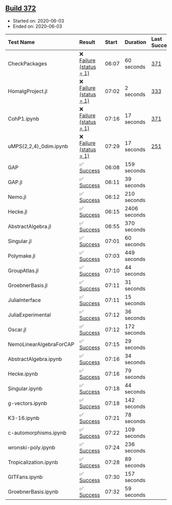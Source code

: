 ## [Build 372](https://oscarci.mathematik.uni-kl.de/job/oscar-julia-1.4/372/)

* Started on: 2020-06-03
* Ended on: 2020-06-03

| Test Name    | Result | Start | Duration | Last Success | First Failure |
|:-------------|:-------|:------|:---------|:-------------|:--------------|
| CheckPackages | ❌ [Failure (status = 1)](https://oscarci.mathematik.uni-kl.de/job/oscar-julia-1.4/372/artifact/logs/build-372/CheckPackages.log) | 06:07 | 60 seconds | [371](https://oscarci.mathematik.uni-kl.de/job/oscar-julia-1.4/371/) | [372](https://oscarci.mathematik.uni-kl.de/job/oscar-julia-1.4/372/) |
| HomalgProject.jl | ❌ [Failure (status = 1)](https://oscarci.mathematik.uni-kl.de/job/oscar-julia-1.4/372/artifact/logs/build-372/HomalgProject.jl.log) | 07:02 | 2 seconds | [333](https://oscarci.mathematik.uni-kl.de/job/oscar-julia-1.4/333/) | [334](https://oscarci.mathematik.uni-kl.de/job/oscar-julia-1.4/334/) |
| CohP1.ipynb | ❌ [Failure (status = 1)](https://oscarci.mathematik.uni-kl.de/job/oscar-julia-1.4/372/artifact/logs/build-372/CohP1.ipynb.log) | 07:16 | 17 seconds | [371](https://oscarci.mathematik.uni-kl.de/job/oscar-julia-1.4/371/) | [372](https://oscarci.mathematik.uni-kl.de/job/oscar-julia-1.4/372/) |
| uMPS(2,2,4)_0dim.ipynb | ❌ [Failure (status = 1)](https://oscarci.mathematik.uni-kl.de/job/oscar-julia-1.4/372/artifact/logs/build-372/uMPS-2-2-4-_0dim.ipynb.log) | 07:29 | 17 seconds | [251](https://oscarci.mathematik.uni-kl.de/job/oscar-julia-1.4/251/) | [252](https://oscarci.mathematik.uni-kl.de/job/oscar-julia-1.4/252/) |
| GAP | ✅ [Success](https://oscarci.mathematik.uni-kl.de/job/oscar-julia-1.4/372/artifact/logs/build-372/GAP.log) | 06:08 | 159 seconds |  |  |
| GAP.jl | ✅ [Success](https://oscarci.mathematik.uni-kl.de/job/oscar-julia-1.4/372/artifact/logs/build-372/GAP.jl.log) | 06:11 | 39 seconds |  |  |
| Nemo.jl | ✅ [Success](https://oscarci.mathematik.uni-kl.de/job/oscar-julia-1.4/372/artifact/logs/build-372/Nemo.jl.log) | 06:12 | 210 seconds |  |  |
| Hecke.jl | ✅ [Success](https://oscarci.mathematik.uni-kl.de/job/oscar-julia-1.4/372/artifact/logs/build-372/Hecke.jl.log) | 06:15 | 2406 seconds |  |  |
| AbstractAlgebra.jl | ✅ [Success](https://oscarci.mathematik.uni-kl.de/job/oscar-julia-1.4/372/artifact/logs/build-372/AbstractAlgebra.jl.log) | 06:55 | 370 seconds |  |  |
| Singular.jl | ✅ [Success](https://oscarci.mathematik.uni-kl.de/job/oscar-julia-1.4/372/artifact/logs/build-372/Singular.jl.log) | 07:01 | 60 seconds |  |  |
| Polymake.jl | ✅ [Success](https://oscarci.mathematik.uni-kl.de/job/oscar-julia-1.4/372/artifact/logs/build-372/Polymake.jl.log) | 07:03 | 449 seconds |  |  |
| GroupAtlas.jl | ✅ [Success](https://oscarci.mathematik.uni-kl.de/job/oscar-julia-1.4/372/artifact/logs/build-372/GroupAtlas.jl.log) | 07:10 | 44 seconds |  |  |
| GroebnerBasis.jl | ✅ [Success](https://oscarci.mathematik.uni-kl.de/job/oscar-julia-1.4/372/artifact/logs/build-372/GroebnerBasis.jl.log) | 07:11 | 31 seconds |  |  |
| JuliaInterface | ✅ [Success](https://oscarci.mathematik.uni-kl.de/job/oscar-julia-1.4/372/artifact/logs/build-372/JuliaInterface.log) | 07:11 | 15 seconds |  |  |
| JuliaExperimental | ✅ [Success](https://oscarci.mathematik.uni-kl.de/job/oscar-julia-1.4/372/artifact/logs/build-372/JuliaExperimental.log) | 07:12 | 36 seconds |  |  |
| Oscar.jl | ✅ [Success](https://oscarci.mathematik.uni-kl.de/job/oscar-julia-1.4/372/artifact/logs/build-372/Oscar.jl.log) | 07:12 | 172 seconds |  |  |
| NemoLinearAlgebraForCAP | ✅ [Success](https://oscarci.mathematik.uni-kl.de/job/oscar-julia-1.4/372/artifact/logs/build-372/NemoLinearAlgebraForCAP.log) | 07:15 | 29 seconds |  |  |
| AbstractAlgebra.ipynb | ✅ [Success](https://oscarci.mathematik.uni-kl.de/job/oscar-julia-1.4/372/artifact/logs/build-372/AbstractAlgebra.ipynb.log) | 07:16 | 34 seconds |  |  |
| Hecke.ipynb | ✅ [Success](https://oscarci.mathematik.uni-kl.de/job/oscar-julia-1.4/372/artifact/logs/build-372/Hecke.ipynb.log) | 07:16 | 79 seconds |  |  |
| Singular.ipynb | ✅ [Success](https://oscarci.mathematik.uni-kl.de/job/oscar-julia-1.4/372/artifact/logs/build-372/Singular.ipynb.log) | 07:18 | 44 seconds |  |  |
| g-vectors.ipynb | ✅ [Success](https://oscarci.mathematik.uni-kl.de/job/oscar-julia-1.4/372/artifact/logs/build-372/g-vectors.ipynb.log) | 07:18 | 142 seconds |  |  |
| K3-16.ipynb | ✅ [Success](https://oscarci.mathematik.uni-kl.de/job/oscar-julia-1.4/372/artifact/logs/build-372/K3-16.ipynb.log) | 07:21 | 78 seconds |  |  |
| c-automorphisms.ipynb | ✅ [Success](https://oscarci.mathematik.uni-kl.de/job/oscar-julia-1.4/372/artifact/logs/build-372/c-automorphisms.ipynb.log) | 07:22 | 109 seconds |  |  |
| wronski-poly.ipynb | ✅ [Success](https://oscarci.mathematik.uni-kl.de/job/oscar-julia-1.4/372/artifact/logs/build-372/wronski-poly.ipynb.log) | 07:24 | 236 seconds |  |  |
| Tropicalization.ipynb | ✅ [Success](https://oscarci.mathematik.uni-kl.de/job/oscar-julia-1.4/372/artifact/logs/build-372/Tropicalization.ipynb.log) | 07:28 | 89 seconds |  |  |
| GITFans.ipynb | ✅ [Success](https://oscarci.mathematik.uni-kl.de/job/oscar-julia-1.4/372/artifact/logs/build-372/GITFans.ipynb.log) | 07:30 | 157 seconds |  |  |
| GroebnerBasis.ipynb | ✅ [Success](https://oscarci.mathematik.uni-kl.de/job/oscar-julia-1.4/372/artifact/logs/build-372/GroebnerBasis.ipynb.log) | 07:32 | 59 seconds |  |  |
